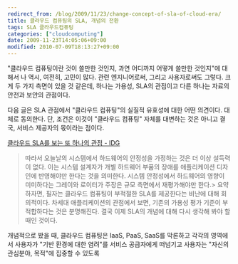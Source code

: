 ```yaml
---
redirect_from: /blog/2009/11/23/change-concept-of-sla-of-cloud-era/
title: 클라우드 컴퓨팅의 SLA, 개념의 전환
tags: SLA 클라우드컴퓨팅
categories: ["cloudcomputing"]
date: 2009-11-23T14:05:06+09:00
modified: 2010-07-09T18:13:27+09:00
---
```

"클라우드 컴퓨팅이란 것이 쓸만한 것인지, 과연 어디까지 어떻게 쓸만한
것인지"에 대해서 나 역시, 여전히, 고민이 많다. 관련 엔지니어로써,
그리고 사용자로써도 그렇다. 크게 두 가지 측면이 있을 것 같은데, 하나는
가용성, SLA의 관점이고 다른 하나는 자료의 안전과 보안의 관점이다.

다음 글은 SLA 관점에서 "클라우드 컴퓨팅"의 실질적 유효성에 대한 어떤
의견이다. 대체로 동의한다. 단, 조건은 이것이 "클라우드 컴퓨팅" 자체를
대변하는 것은 아니고 결국, 서비스 제공자의 몫이라는 점이다.

[클라우드 SLA를 보는 또 하나의 관점 - IDG](http://www.idg.co.kr/newscenter/common/newCommonView.do?newsId=60330)

> 따라서 오늘날의 시스템에서 하드웨어의 안정성을 가정하는 것은 더 이상 설득력이 없다. 이는 시스템 설계자가 개별 하드웨어 부품의 장애를 애플리케이션 디자인에 반영해야만 한다는 것을 의미한다. 시스템 안정성에서 하드웨어의 영향이 미미하다는 그레이와 로이터가 주장은 규모 측면에서 재평가해야만 한다.> 요약하자면, 필자는 클라우드 컴퓨팅이 부적절한 SLA를 제공한다는 비난에 대해 회의적이다. 차세대 애플리케이션의 관점에서 보면, 기존의 가용성 평가 기준이 부적합하다는 것은 분명해진다. 결국 이제 SLA의 개념에 대해 다시 생각해 봐야 할 때인 것이다.

개념적으로 봤을 때, 클라우드 컴퓨팅은 IaaS, PaaS, SaaS를 막론하고 각각의
영역에서 사용자가 "기반 환경에 대한 염려"를 서비스 공급자에게 떠넘기고
사용자는 "자신의 관심분야, 목적"에 집중할 수 있도록

